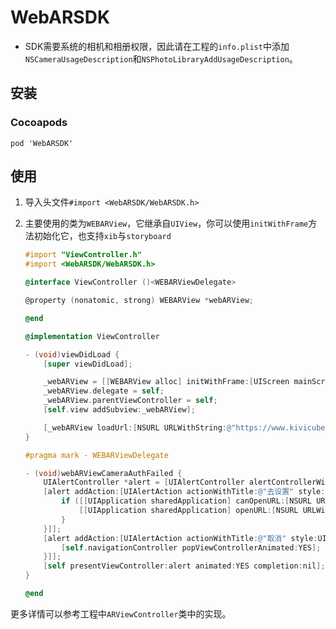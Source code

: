 # WebARSDK

- SDK需要系统的相机和相册权限，因此请在工程的`info.plist`中添加`NSCameraUsageDescription`和`NSPhotoLibraryAddUsageDescription`。

## 安装

### Cocoapods

```
pod 'WebARSDK'
```

## 使用

1. 导入头文件`#import <WebARSDK/WebARSDK.h>`

2. 主要使用的类为`WEBARView`，它继承自`UIView`，你可以使用`initWithFrame`方法初始化它，也支持`xib`与`storyboard`

   ```objective-c
   #import "ViewController.h"
   #import <WebARSDK/WebARSDK.h>
   
   @interface ViewController ()<WEBARViewDelegate>
   
   @property (nonatomic, strong) WEBARView *webARView;
   
   @end
   
   @implementation ViewController
   
   - (void)viewDidLoad {
       [super viewDidLoad];
   
       _webARView = [[WEBARView alloc] initWithFrame:[UIScreen mainScreen].bounds];
       _webARView.delegate = self;
       _webARView.parentViewController = self;
       [self.view addSubview:_webARView];
   
       [_webARView loadUrl:[NSURL URLWithString:@"https://www.kivicube.com/scenes/KnUpLGBbpOz4qmS3GgKYaX8A7njLesn6"]];
   }
   
   #pragma mark - WEBARViewDelegate
   
   - (void)webARViewCameraAuthFailed {
       UIAlertController *alert = [UIAlertController alertControllerWithTitle:nil message:@"WebAR功能需要打开摄像头，请转到系统设置中授予相机权限" preferredStyle:UIAlertControllerStyleAlert];
       [alert addAction:[UIAlertAction actionWithTitle:@"去设置" style:UIAlertActionStyleDefault handler:^(UIAlertAction *_Nonnull action) {
           if ([[UIApplication sharedApplication] canOpenURL:[NSURL URLWithString:UIApplicationOpenSettingsURLString]]) {
               [[UIApplication sharedApplication] openURL:[NSURL URLWithString:UIApplicationOpenSettingsURLString]];
           }
       }]];
       [alert addAction:[UIAlertAction actionWithTitle:@"取消" style:UIAlertActionStyleCancel handler:^(UIAlertAction *_Nonnull action) {
           [self.navigationController popViewControllerAnimated:YES];
       }]];
       [self presentViewController:alert animated:YES completion:nil];
   }
   
   @end
   
   ```

   

更多详情可以参考工程中`ARViewController`类中的实现。